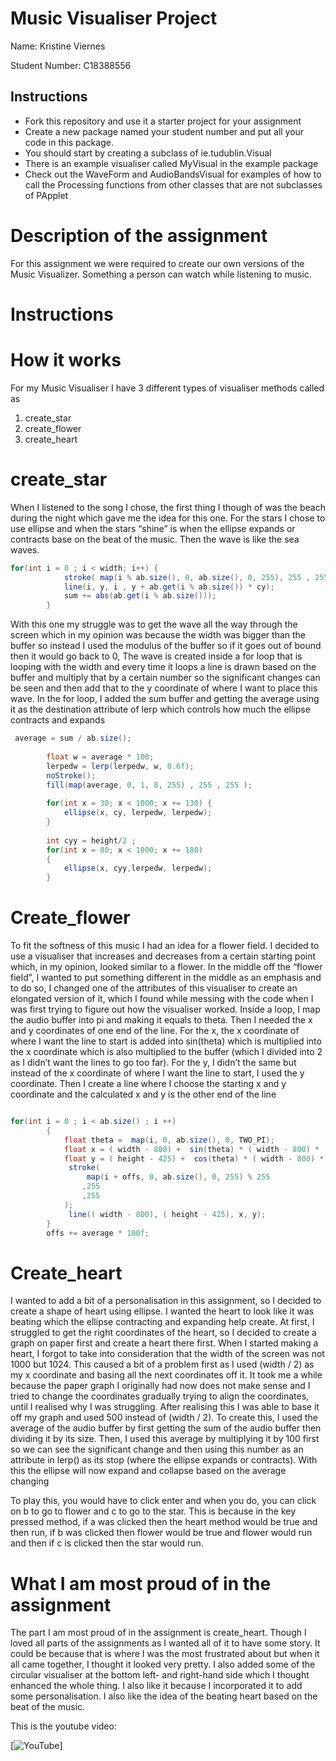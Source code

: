 # Music Visualiser Project

Name: Kristine Viernes

Student Number: C18388556

## Instructions
- Fork this repository and use it a starter project for your assignment
- Create a new package named your student number and put all your code in this package.
- You should start by creating a subclass of ie.tudublin.Visual
- There is an example visualiser called MyVisual in the example package
- Check out the WaveForm and AudioBandsVisual for examples of how to call the Processing functions from other classes that are not subclasses of PApplet

# Description of the assignment
For this assignment we were required to create our own versions of the Music Visualizer. Something a person can watch while listening to music.

# Instructions

# How it works
For my Music Visualiser I have 3 different types of visualiser methods called as
1.	create_star
2.	create_flower
3.	create_heart

# create_star
When I listened to the song I chose, the first thing I though of was the beach during the night which gave me the idea for this one. For the stars I chose to use ellipse and when the stars “shine” is when the ellipse expands or contracts base on the beat of the music. Then the wave is like the sea waves.

```Java
for(int i = 0 ; i < width; i++) {
            stroke( map(i % ab.size(), 0, ab.size(), 0, 255), 255 , 255 );
            line(i, y, i , y + ab.get(i % ab.size()) * cy);
            sum += abs(ab.get(i % ab.size()));
        }
```
With this one my struggle was to get the wave all the way through the screen which in my opinion was because the width was bigger than the buffer so instead I used the modulus of the buffer so if it goes out of bound then it would go back to 0, 
The wave is created inside a for loop that is looping with the width and every time it loops a line is drawn based on the buffer and multiply that by a certain number so the significant changes can be seen and then add that to the y coordinate of where I want to place this wave.
In the for loop, I added the sum buffer and getting the average using it as the destination attribute of lerp which controls how much the ellipse contracts and expands

```Java
 average = sum / ab.size();
    
        float w = average * 100;
        lerpedw = lerp(lerpedw, w, 0.6f);
        noStroke();
        fill(map(average, 0, 1, 0, 255) , 255 , 255 );
    
        for(int x = 30; x < 1000; x += 130) {
            ellipse(x, cy, lerpedw, lerpedw);
        }
    
        int cyy = height/2 ;
        for(int x = 80; x < 1000; x += 180)
        {
            ellipse(x, cyy,lerpedw, lerpedw);
        }
```


# Create_flower
To fit the softness of this music I had an idea for a flower field. I decided to use a visualiser that increases and decreases from a certain starting point which, in my opinion, looked similar to a flower. In the middle off the “flower field”, I wanted to put something different in the middle as an emphasis and to do so, I changed one of the attributes of this visualiser to create an elongated version of it, which I found while messing with the code when I was first trying to figure out how the visualiser worked. 
Inside a loop, I map the audio buffer into pi and making it equals to theta. Then I needed the x and y coordinates of one end of the line. For the x,  the x coordinate of where I want the line to start is added into sin(theta) which is multiplied into the x coordinate which is also multiplied to the buffer (which I divided into 2 as I didn’t want the lines to go too far). For the y, I didn’t the same but instead of the x coordinate of where I want the line to start, I used the y coordinate. Then I create a line where I choose the starting x and y coordinate and the calculated x and y is the other end of the line

```java

for(int i = 0 ; i < ab.size() ; i ++)
		{
			float theta =  map(i, 0, ab.size(), 0, TWO_PI);
			float x = ( width - 800) +  sin(theta) * ( width - 800) * (( abs(ab.get(i)) / 2));
			float y = ( height - 425) +  cos(theta) * ( width - 800) * (( abs(ab.get(i)) / 2));
			 stroke(
				 map(i + offs, 0, ab.size(), 0, 255) % 255
				,255
				,255
			);
			 line(( width - 800), ( height - 425), x, y);
		}
        offs += average * 100f;

```


# Create_heart
I wanted to add a bit of a personalisation in this assignment, so I decided to create a shape of heart using ellipse. I wanted the heart to look like it was beating which the ellipse contracting and expanding help create.
At first, I struggled to get the right coordinates of the heart, so I decided to create a graph on paper first and create a heart there first. When I started making a heart, I forgot to take into consideration that the width of the screen was not 1000 but 1024. This caused a bit of a problem first as I used (width / 2) as my x coordinate and basing all the next coordinates off it. It took me a while because the paper graph I originally had now does not make sense and I tried to change the coordinates gradually trying to align the coordinates, until I realised why I was struggling. After realising this I was able to base it off my graph and used 500 instead of (width / 2).
To create this, I used the average of the audio buffer by first getting the sum of the audio buffer then dividing it by its size. Then, I used this average by multiplying it by 100 first so we can see the significant change and then using this number as an attribute in lerp() as its stop (where the ellipse expands or contracts). With this the ellipse will now expand and collapse based on the average changing

To play this, you would have to click enter and when you do, you can click on b to go to flower and c to go to the star. This is because in the key pressed method, if a was clicked then the heart method would be true and then run, if b was clicked then flower would be true and flower would run and then if c is clicked then the star would run.


# What I am most proud of in the assignment
The part I am most proud of in the assignment is create_heart. Though I loved all parts of the assignments as I wanted all of it to have some story. It could be because that is where I was the most frustrated about but when it all came together, I thought it looked very pretty. I also added some of the circular visualiser at the bottom left- and right-hand side which I thought enhanced the whole thing. I also like it because I incorporated it to add some personalisation. I also like the idea of the beating heart based on the beat of the music.

This is the youtube video:

[![YouTube](https://www.youtube.com/watch?v=87RE3a4C0m8)]

